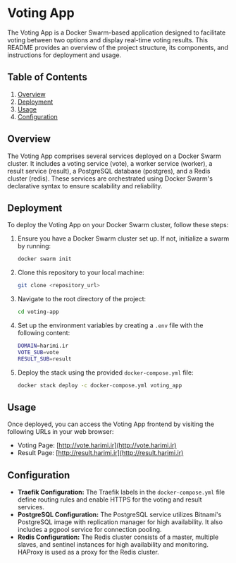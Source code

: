 # Voting App

The Voting App is a Docker Swarm-based application designed to facilitate voting between two options and display real-time voting results. This README provides an overview of the project structure, its components, and instructions for deployment and usage.

## Table of Contents

1. [Overview](#overview)
2. [Deployment](#deployment)
3. [Usage](#usage)
4. [Configuration](#configuration)

## Overview

The Voting App comprises several services deployed on a Docker Swarm cluster. It includes a voting service (vote), a worker service (worker), a result service (result), a PostgreSQL database (postgres), and a Redis cluster (redis). These services are orchestrated using Docker Swarm's declarative syntax to ensure scalability and reliability.

## Deployment

To deploy the Voting App on your Docker Swarm cluster, follow these steps:

1. Ensure you have a Docker Swarm cluster set up. If not, initialize a swarm by running:
   ```bash
   docker swarm init
   ```

2. Clone this repository to your local machine:
   ```bash
   git clone <repository_url>
   ```

3. Navigate to the root directory of the project:
   ```bash
   cd voting-app
   ```

4. Set up the environment variables by creating a `.env` file with the following content:
   ```bash
   DOMAIN=harimi.ir
   VOTE_SUB=vote
   RESULT_SUB=result
   ```

5. Deploy the stack using the provided `docker-compose.yml` file:
   ```bash
   docker stack deploy -c docker-compose.yml voting_app
   ```

## Usage

Once deployed, you can access the Voting App frontend by visiting the following URLs in your web browser:

- Voting Page: [http://vote.harimi.ir](http://vote.harimi.ir)
- Result Page: [http://result.harimi.ir](http://result.harimi.ir)

## Configuration

- **Traefik Configuration:** The Traefik labels in the `docker-compose.yml` file define routing rules and enable HTTPS for the voting and result services.
- **PostgreSQL Configuration:** The PostgreSQL service utilizes Bitnami's PostgreSQL image with replication manager for high availability. It also includes a pgpool service for connection pooling.
- **Redis Configuration:** The Redis cluster consists of a master, multiple slaves, and sentinel instances for high availability and monitoring. HAProxy is used as a proxy for the Redis cluster.
